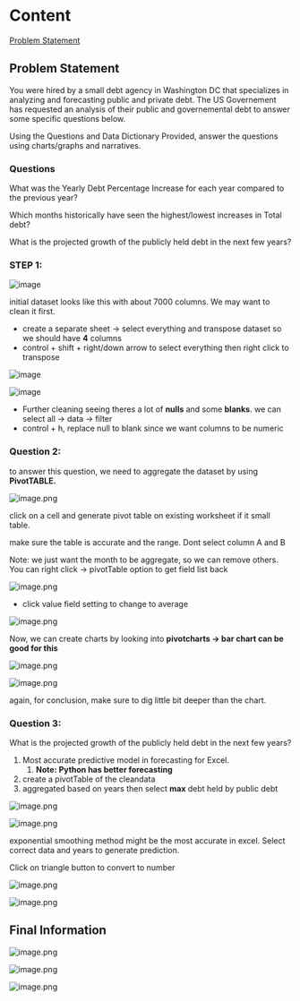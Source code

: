 # Content
[Problem Statement](#Problem-Statement)

## Problem Statement

You were hired by a small debt agency in Washington DC that specializes in analyzing and forecasting public and private debt.
The US Governement has requested an analysis of their public and governemental debt to answer some specific questions below.

Using the Questions and Data Dictionary Provided, answer the questions using charts/graphs and narratives.

### Questions

What was the Yearly Debt Percentage Increase for each year compared to the previous year?

Which months historically have seen the highest/lowest increases in Total debt?

What is the projected growth of the publicly held debt in the next few years?

### STEP 1:

![image](https://github.com/user-attachments/assets/2952e675-a119-4633-a1c5-ce7fe899f64a)

initial dataset looks like this with about 7000 columns. We may want to clean it first.

- create a separate sheet → select everything and transpose dataset so we should have **4** columns
- control + shift + right/down arrow to select everything then right click to transpose

![image](https://github.com/user-attachments/assets/d8a6ad8b-8313-4d28-8105-aad605d4f476)

![image](https://github.com/user-attachments/assets/e948bee1-193b-4579-a495-7f45517824a3)

- Further cleaning seeing theres a lot of **nulls** and some **blanks**. we can select all → data → filter
- control + h, replace null to blank since we want columns to be numeric



### Question 2:

to answer this question, we need to aggregate the dataset by using **PivotTABLE.**

![image.png](https://prod-files-secure.s3.us-west-2.amazonaws.com/0f68b445-c614-4869-9b6e-26712255f069/39fa4f78-a8ab-4eff-a1be-69ae2515b3e5/image.png)

click on a cell and generate pivot table on existing worksheet if it small table.

make sure the table is accurate and the range. Dont select column A and B

Note: we just want the month to be aggregate, so we can remove others. You can right click → pivotTable option to get field list back

![image.png](https://prod-files-secure.s3.us-west-2.amazonaws.com/0f68b445-c614-4869-9b6e-26712255f069/1cef4fd5-cece-4d84-8c48-b5f3f00a2c20/image.png)

- click value field setting to change to average

![image.png](https://prod-files-secure.s3.us-west-2.amazonaws.com/0f68b445-c614-4869-9b6e-26712255f069/b057300c-8a6d-41b6-a6c7-ba891ec1d865/image.png)

Now, we can create charts by looking into **pivotcharts → bar chart can be good for this**

![image.png](https://prod-files-secure.s3.us-west-2.amazonaws.com/0f68b445-c614-4869-9b6e-26712255f069/b738ad29-4071-40e9-99d1-f3f06f4b366e/image.png)

![image.png](https://prod-files-secure.s3.us-west-2.amazonaws.com/0f68b445-c614-4869-9b6e-26712255f069/efc6f37d-0656-4ae4-b42c-baae5ffce358/image.png)

again, for conclusion, make sure to dig little bit deeper than the chart.

### Question 3:

What is the projected growth of the publicly held debt in the next few years?

1. Most accurate predictive model in forecasting for Excel. 
    1. **Note: Python has better forecasting**
2. create a pivotTable of the cleandata
3. aggregated based on years then select **max** debt held by public debt

![image.png](https://prod-files-secure.s3.us-west-2.amazonaws.com/0f68b445-c614-4869-9b6e-26712255f069/e94ddb2e-556b-4543-aca3-5a96fbb25afb/image.png)

![image.png](https://prod-files-secure.s3.us-west-2.amazonaws.com/0f68b445-c614-4869-9b6e-26712255f069/44726823-195e-4bb1-b443-47c366998844/image.png)

exponential smoothing method might be the most accurate in excel. Select correct data and years to generate prediction.

Click on triangle button to convert to number

![image.png](https://prod-files-secure.s3.us-west-2.amazonaws.com/0f68b445-c614-4869-9b6e-26712255f069/ada312c1-00c4-4c91-89c9-a1f295d7dea1/image.png)

![image.png](https://prod-files-secure.s3.us-west-2.amazonaws.com/0f68b445-c614-4869-9b6e-26712255f069/41c3072e-d0d9-454a-b267-23d2cbc101d2/image.png)

## Final Information

![image.png](https://prod-files-secure.s3.us-west-2.amazonaws.com/0f68b445-c614-4869-9b6e-26712255f069/37eac9fd-fdee-4075-9aee-4f40a44b0688/image.png)

![image.png](https://prod-files-secure.s3.us-west-2.amazonaws.com/0f68b445-c614-4869-9b6e-26712255f069/c9ee00f9-9360-41a5-b6da-0cf5ee6988f0/image.png)

![image.png](https://prod-files-secure.s3.us-west-2.amazonaws.com/0f68b445-c614-4869-9b6e-26712255f069/133316dd-a6ef-4e0e-9e51-63e3c312a6e1/image.png)
